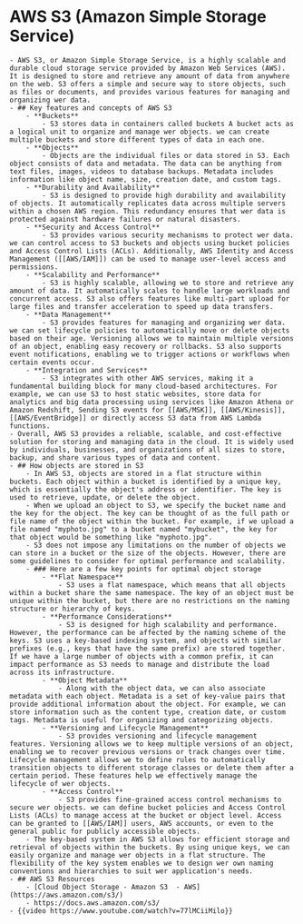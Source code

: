 # AWS S3 (Amazon Simple Storage Service)
	- AWS S3, or Amazon Simple Storage Service, is a highly scalable and durable cloud storage service provided by Amazon Web Services (AWS). It is designed to store and retrieve any amount of data from anywhere on the web. S3 offers a simple and secure way to store objects, such as files or documents, and provides various features for managing and organizing wer data.
	- ## Key features and concepts of AWS S3
		- **Buckets**
			- S3 stores data in containers called buckets A bucket acts as a logical unit to organize and manage wer objects. we can create multiple buckets and store different types of data in each one.
		- **Objects**
			- Objects are the individual files or data stored in S3. Each object consists of data and metadata. The data can be anything from text files, images, videos to database backups. Metadata includes information like object name, size, creation date, and custom tags.
		- **Durability and Availability**
			- S3 is designed to provide high durability and availability of objects. It automatically replicates data across multiple servers within a chosen AWS region. This redundancy ensures that wer data is protected against hardware failures or natural disasters.
		- **Security and Access Control**
			- S3 provides various security mechanisms to protect wer data. we can control access to S3 buckets and objects using bucket policies and Access Control Lists (ACLs). Additionally, AWS Identity and Access Management ([[AWS/IAM]]) can be used to manage user-level access and permissions.
		- **Scalability and Performance**
			- S3 is highly scalable, allowing we to store and retrieve any amount of data. It automatically scales to handle large workloads and concurrent access. S3 also offers features like multi-part upload for large files and transfer acceleration to speed up data transfers.
		- **Data Management**
			- S3 provides features for managing and organizing wer data. we can set lifecycle policies to automatically move or delete objects based on their age. Versioning allows we to maintain multiple versions of an object, enabling easy recovery or rollbacks. S3 also supports event notifications, enabling we to trigger actions or workflows when certain events occur.
		- **Integration and Services**
			- S3 integrates with other AWS services, making it a fundamental building block for many cloud-based architectures. For example, we can use S3 to host static websites, store data for analytics and big data processing using services like Amazon Athena or Amazon Redshift, Sending S3 events for [[AWS/MSK]], [[AWS/Kinesis]], [[AWS/EventBridge]] or directly access S3 data from AWS Lambda functions.
	- Overall, AWS S3 provides a reliable, scalable, and cost-effective solution for storing and managing data in the cloud. It is widely used by individuals, businesses, and organizations of all sizes to store, backup, and share various types of data and content.
	- ## How objects are stored in S3
		- In AWS S3, objects are stored in a flat structure within buckets. Each object within a bucket is identified by a unique key, which is essentially the object's address or identifier. The key is used to retrieve, update, or delete the object.
		- When we upload an object to S3, we specify the bucket name and the key for the object. The key can be thought of as the full path or file name of the object within the bucket. For example, if we upload a file named "myphoto.jpg" to a bucket named "mybucket", the key for that object would be something like "myphoto.jpg".
		- S3 does not impose any limitations on the number of objects we can store in a bucket or the size of the objects. However, there are some guidelines to consider for optimal performance and scalability.
		- ### Here are a few key points for optimal object storage
			- **Flat Namespace**
				- S3 uses a flat namespace, which means that all objects within a bucket share the same namespace. The key of an object must be unique within the bucket, but there are no restrictions on the naming structure or hierarchy of keys.
			- **Performance Considerations**
				- S3 is designed for high scalability and performance. However, the performance can be affected by the naming scheme of the keys. S3 uses a key-based indexing system, and objects with similar prefixes (e.g., keys that have the same prefix) are stored together. If we have a large number of objects with a common prefix, it can impact performance as S3 needs to manage and distribute the load across its infrastructure.
			- **Object Metadata**
				- Along with the object data, we can also associate metadata with each object. Metadata is a set of key-value pairs that provide additional information about the object. For example, we can store information such as the content type, creation date, or custom tags. Metadata is useful for organizing and categorizing objects.
			- **Versioning and Lifecycle Management**
				- S3 provides versioning and lifecycle management features. Versioning allows we to keep multiple versions of an object, enabling we to recover previous versions or track changes over time. Lifecycle management allows we to define rules to automatically transition objects to different storage classes or delete them after a certain period. These features help we effectively manage the lifecycle of wer objects.
			- **Access Control**
				- S3 provides fine-grained access control mechanisms to secure wer objects. we can define bucket policies and Access Control Lists (ACLs) to manage access at the bucket or object level. Access can be granted to [[AWS/IAM]] users, AWS accounts, or even to the general public for publicly accessible objects.
		- The key-based system in AWS S3 allows for efficient storage and retrieval of objects within the buckets. By using unique keys, we can easily organize and manage wer objects in a flat structure. The flexibility of the key system enables we to design wer own naming conventions and hierarchies to suit wer application's needs.
	- ## AWS S3 Resources
		- [Cloud Object Storage - Amazon S3  - AWS](https://aws.amazon.com/s3/)
		- https://docs.aws.amazon.com/s3/
	- {{video https://www.youtube.com/watch?v=77lMCiiMilo}}